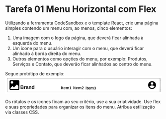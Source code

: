 # Tarefa 01 Menu Horizontal com Flex

Utilizando a ferramenta CodeSandbox e o template React, crie uma página simples contendo um menu com, ao menos, cinco elementos:

1. Uma imagem com o logo da página, que deverá ficar alinhada à esquerda do menu.
2. Um ícone para o usuário interagir com o menu, que deverá ficar alinhado à borda direita do menu.
3. Outros elementos como opções do menu, por exemplo: Produtos, Serviços e Contato, que deverão ficar alinhados ao centro do menu.

Segue protótipo de exemplo:
![Exemplo de Protótipo](01.png)

Os rótulos e os ícones ficam ao seu critério, use a sua criatividade. Use flex e suas propriedades para organizar os itens do menu. Atribua estilização via classes CSS.
